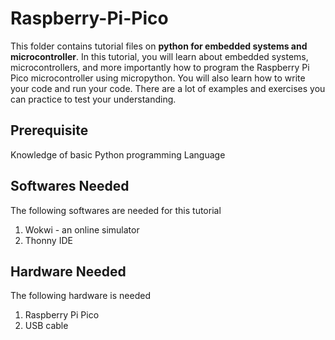 # Raspberry-Pi-Pico
This folder contains tutorial files on **python for embedded systems and microcontroller**. 
In this tutorial, you will learn about embedded systems, microcontrollers, and more importantly how to program the Raspberry Pi Pico microcontroller using micropython. 
You will also learn how to write your code and run your code.  There are a lot of examples and exercises you can practice to test your understanding. 

## Prerequisite
Knowledge of basic Python programming Language 
## Softwares Needed 
The following softwares are needed for this tutorial 
1. Wokwi - an online simulator 
2. Thonny IDE 
## Hardware  Needed
The following hardware is needed 
1. Raspberry Pi Pico 
2. USB cable  
